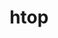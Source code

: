 ---
title: "htop"
layout: cache
categories: [package, develop-2024-12-29]
meta: {"versions": ["3.3.0"], "compilers": ["gcc@=10.5.0", "gcc@=13.3.0"], "oss": ["centos7", "rhel8"], "platforms": ["linux"], "targets": ["aarch64", "x86_64_v3"], "stacks": ["developer-tools-aarch64-linux-gnu", "developer-tools-x86_64_v3-linux-gnu", "root"], "num_specs": 2, "num_specs_by_stack": {"developer-tools-x86_64_v3-linux-gnu": 1, "root": 2, "developer-tools-aarch64-linux-gnu": 1}}
spec_details: [{"hash": "ha5elc24anpdfebsjw2plb54nwx46qab", "compiler": "gcc@=10.5.0", "versions": ["3.3.0"], "os": "centos7", "platform": "linux", "target": "x86_64_v3", "variants": ["build_system=autotools", "~debug", "~hwloc", "+unicode"], "stacks": ["developer-tools-x86_64_v3-linux-gnu", "root"], "size": "-", "tarball": "https://binaries.spack.io/develop-2024-12-29/build_cache/linux-centos7-x86_64_v3/gcc-10.5.0/htop-3.3.0/linux-centos7-x86_64_v3-gcc-10.5.0-htop-3.3.0-ha5elc24anpdfebsjw2plb54nwx46qab.spack"}, {"hash": "azvusqb7dwytzsqwpj6g5d45it3inzy6", "compiler": "gcc@=13.3.0", "versions": ["3.3.0"], "os": "rhel8", "platform": "linux", "target": "aarch64", "variants": ["build_system=autotools", "~debug", "~hwloc", "+unicode"], "stacks": ["root", "developer-tools-aarch64-linux-gnu"], "size": "-", "tarball": "https://binaries.spack.io/develop-2024-12-29/build_cache/linux-rhel8-aarch64/gcc-13.3.0/htop-3.3.0/linux-rhel8-aarch64-gcc-13.3.0-htop-3.3.0-azvusqb7dwytzsqwpj6g5d45it3inzy6.spack"}]
---
